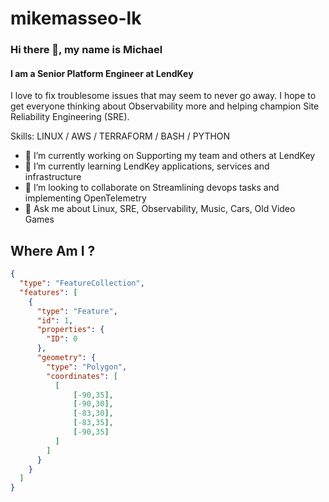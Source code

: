 # mikemasseo-lk
### Hi there 👋, my name is Michael
#### I am a Senior Platform Engineer at LendKey


I love to fix troublesome issues that may seem to never go away.
I hope to get everyone thinking about Observability more and helping champion Site Reliability Engineering (SRE).

Skills: LINUX / AWS / TERRAFORM / BASH / PYTHON

- 🔭 I’m currently working on Supporting my team and others at LendKey 
- 🌱 I’m currently learning LendKey applications, services and infrastructure 
- 👯 I’m looking to collaborate on Streamlining devops tasks and implementing OpenTelemetry 
- 💬 Ask me about Linux, SRE, Observability, Music, Cars, Old Video Games 


## Where Am I ?

```geojson
{
  "type": "FeatureCollection",
  "features": [
    {
      "type": "Feature",
      "id": 1,
      "properties": {
        "ID": 0
      },
      "geometry": {
        "type": "Polygon",
        "coordinates": [
          [
              [-90,35],
              [-90,30],
              [-83,30],
              [-83,35],
              [-90,35]
          ]
        ]
      }
    }
  ]
}
```


